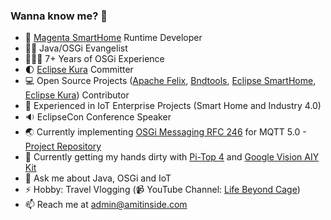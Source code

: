 ### Wanna know me? 👋

- 🏡 [Magenta SmartHome](https://www.smarthome.de) Runtime Developer
- 🥷🏻 Java/OSGi Evangelist
- 👨🏻‍💻 7+ Years of OSGi Experience
- 🌓 [Eclipse Kura](https://github.com/eclipse/kura) Committer
- 💻 Open Source Projects ([Apache Felix](https://github.com/apache/felix-dev), [Bndtools](https://github.com/bndtools/bnd), [Eclipse SmartHome](https://github.com/eclipse-archived/smarthome), [Eclipse Kura](https://github.com/eclipse/kura)) Contributor
- 🔮 Experienced in IoT Enterprise Projects (Smart Home and Industry 4.0)
- 🔉 EclipseCon Conference Speaker
- 🌏 Currently implementing [OSGi Messaging RFC 246](https://github.com/osgi/design/blob/main/rfcs/rfc0246/rfc-0246-Messaging.pdf) for MQTT 5.0 - [Project Repository](https://github.com/amitjoy/osgi-messaging)
- 🌱 Currently getting my hands dirty with [Pi-Top 4](https://www.pi-top.com/products/pi-top-4) and [Google Vision AIY Kit](https://aiyprojects.withgoogle.com/vision)
- 💬 Ask me about Java, OSGi and IoT
- ⚡ Hobby: Travel Vlogging (📹 YouTube Channel: [Life Beyond Cage](https://www.youtube.com/lifebeyondcage))
- 📫 Reach me at admin@amitinside.com
